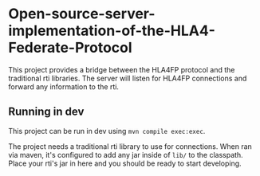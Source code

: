 # Open-source-server-implementation-of-the-HLA4-Federate-Protocol

This project provides a bridge between the HLA4FP protocol and the traditional rti libraries. The server
will listen for HLA4FP connections and forward any information to the rti.

## Running in dev
This project can be run in dev using `mvn compile exec:exec`.

The project needs a traditional rti library to use for connections.
When ran via maven, it's configured to add any jar inside of `lib/` to the classpath. Place your rti's jar in
here and you should be ready to start developing.